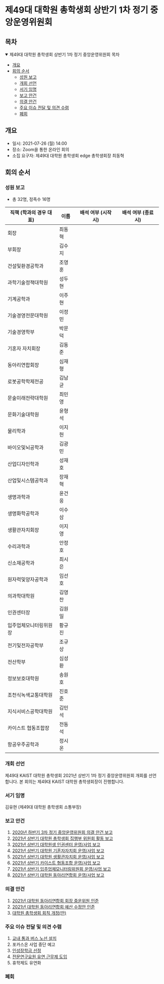제49대 대학원 총학생회 상반기 1차 정기 중앙운영위원회
===

## 목차
<details open>
<summary>제49대 대학원 총학생회 상반기 1차 정기 중앙운영위원회 목차</summary>
  
- [개요](#개요) 
- [회의 순서](#회의-순서) 
	- [성원 보고](#성원-보고) 
	- [개회 선언](#개회-선언) 
	- [서기 임명](#서기-임명) 
	- [보고 안건](#보고-안건) 
	- [의결 안건](#의결-안건) 
	- [주요 이슈 전달 및 의견 수렴](#주요-이슈-전달-및-의견-수렴) 
	- [폐회](#폐회) 
</details>

## 개요
- 일시: 2021-07-26 (월) 14:00 
- 장소: Zoom을 통한 온라인 회의
- 소집 요구자: 제49대 대학원 총학생회 edge 총학생회장 최동혁

## 회의 순서
### 성원 보고
- 총 32명, 정족수 16명

| 직책 (학과의 경우 대표) | 이름 | 배석 여부 (시작 시) | 배석 여부 (종료 시) |
|---|---|---|---|
| 회장 | 최동혁 |  |  |
| 부회장 | 김수지 |  |  |
| 건설및환경공학과 | 조영훈 |  |  |
| 과학기술정책대학원 | 성두현 |  |  |
| 기계공학과 | 이주현 |  |  |
| 기술경영전문대학원 | 이정민 |  |  |
| 기술경영학부 | 박문덕 |  |  |
| 기혼자 자치회장 | 김동준 |  |  |
| 동아리연합회장 | 심재형 |  |  |
| 로봇공학학제전공 | 김남균 |  |  |
| 문술미래전략대학원 | 최민영 |  |  |
| 문화기술대학원 | 윤형석 |  |  |
| 물리학과 | 이지헌 |  |  |
| 바이오및뇌공학과 | 김광민 |  |  |
| 산업디자인학과 | 성재호 |  |  |
| 산업및시스템공학과 | 장재혁 |  |  |
| 생명과학과 | 윤건웅 |  |  |
| 생명화학공학과 | 이수삼 |  |  |
| 생활관자치회장 | 이지영 |  |  |
| 수리과학과 | 안정호 |  |  |
| 신소재공학과 | 최시은 |  |  |
| 원자력및양자공학과 | 임선호 |  |  |
| 의과학대학원 | 김영찬 |  |  |
| 인권센터장 | 김원일 |  |  |
| 입주업체모니터링위원장 | 황규진 |  |  |
| 전기및전자공학부 | 조규상 |  |  |
| 전산학부 | 심성환 |  |  |
| 정보보호대학원 | 송원호 |  |  |
| 조천식녹색교통대학원 | 진호준 |  |  |
| 지식서비스공학대학원 | 김민석 |  |  |
| 카이스트 협동조합장 | 전동석 |  |  |
| 항공우주공학과 | 정시온 |  |  |

### 개회 선언
제49대 KAIST 대학원 총학생회 2021년 상반기 1차 정기 중앙운영위원회 개회를 선언합니다. 본 회의는 제49대 KAIST 대학원 총학생회장이 진행합니다.

### 서기 임명
김유현 (제49대 대학원 총학생회 소통부장)

### 보고 안건
1. [2020년 하반기 3차 정기 중앙운영위원회 의결 안건 보고](보고안건/2020년-하반기-3차-정기-중앙운영위원회-의결-안건-보고.md) 
2. [2021년 상반기 대학원 총학생회 집행부 위원회 활동 보고](보고안건/2021년-상반기-대학원-총학생회-집행부-위원회-활동-보고.md) 
3. [2021년 상반기 대학원생 인권센터 운영/사업 보고](보고안건/2021년-상반기-대학원생-인권센터-운영사업-보고.md) 
4. [2021년 상반기 대학원 기혼자자치회 운영/사업 보고](보고안건/2021년-상반기-대학원-기혼자자치회-운영사업-보고.md) 
5. [2021년 상반기 대학원 생활관자치회 운영/사업 보고](보고안건/2021년-상반기-대학원-생활관자치회-운영사업-보고.md) 
6. [2021년 상반기 카이스트 협동조합 운영/사업 보고](보고안건/2021년-상반기-카이스트-협동조합-운영사업-보고.md) 
7. [2021년 상반기 입주업체모니터링위원회 운영/사업 보고](보고안건/2021년-상반기-입주업체모니터링위원회-운영사업-보고.md) 
8. [2021년 상반기 대학원 동아리연합회 운영/사업 보고](보고안건/2021년-상반기-대학원-동아리연합회-운영사업-보고.md) 

### 의결 안건
1. [2021년 대학원 동아리연합회 회장 중운위원 인준](의결안건/2021년-대학원-동아리연합회-회장-중운위원-인준.md)
2. [2021년 대학원 동아리연합회 예산 수정안 인준](의결안건/2021년-대학원-동아리연합회-예산-수정안-인준.md)
3. [대학원 총학생회 회칙 개정(안)](의결안건/대학원-총학생회-회칙-개정안.md)


### 주요 이슈 전달 및 의견 수렴
1. [교내 통과 버스 노선 설치 ](https://portal.kaist.ac.kr/ennotice/student_notice/11626229661833)
2. 포카스온 사업 중단 예고 
3. [인성장학금 선정](https://portal.kaist.ac.kr/ennotice/student_notice/11626891462720)
4. [전문연구요원 유연 근무제 도입 ](https://portal.kaist.ac.kr/ennotice/student_notice/11626242770606)
5. 휴학제도 유연화 


### 폐회
